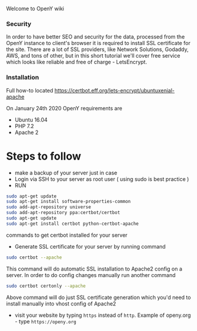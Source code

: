 Welcome to OpenY wiki

### Security

In order to have better SEO and security for the data, processed from the OpenY instance to client's browser it is required to install SSL certificate for the site.
There are a lot of SSL providers, like Network Solutions, Godaddy, AWS, and tons of other, but in this short tutorial we'll cover free service which looks like reliable and free of charge - LetsEncrypt.

### Installation

Full how-to located https://certbot.eff.org/lets-encrypt/ubuntuxenial-apache

On January 24th 2020 OpenY requirements are
 - Ubuntu 16.04
 - PHP 7.2
 - Apache 2

# Steps to follow
 - make a backup of your server just in case
 - Login via SSH to your server as root user ( using sudo is best practice )
 - RUN
```sh
sudo apt-get update
sudo apt-get install software-properties-common
sudo add-apt-repository universe
sudo add-apt-repository ppa:certbot/certbot
sudo apt-get update
sudo apt-get install certbot python-certbot-apache
```
commands to get certbot installed for your server
 - Generate SSL certificate for your server by running command
```sh
sudo certbot --apache
```
This command will do automatic SSL installation to Apache2 config on a server. In order to do config changes manually run another command
```sh
sudo certbot certonly --apache
```
Above command will do just SSL certificate generation which you'd need to install manually into vhost config of Apache2
 - visit your website by typing `https` instead of `http`. Example of openy.org - type `https://openy.org`